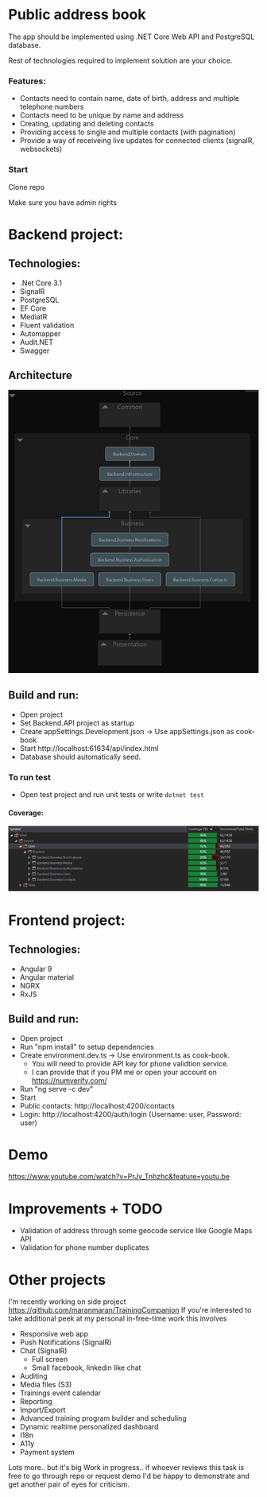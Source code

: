 # Public address book
<p>The app should be implemented using .NET Core Web API and PostgreSQL database.</p>
<p>Rest of technologies required to implement solution are your choice.</p>

### Features:
<ul>
  <li>Contacts need to contain name, date of birth, address and multiple telephone numbers</li>
  <li>Contacts need to be unique by name and address</li>
  <li>Creating, updating and deleting contacts</li>
  <li>Providing access to single and multiple contacts (with pagination)</li>
  <li>Provide a way of receiveing live updates for connected clients (signalR, websockets)</li>
</ul>

### Start
<p>Clone repo</p>
<p>Make sure you have admin rights</p>

# Backend project:
## Technologies: 
* .Net Core 3.1
* SignalR
* PostgreSQL
* EF Core
* MediatR
* Fluent validation
* Automapper
* Audit.NET
* Swagger 

## Architecture
![](Architecture2.png)
<br/>

## Build and run:
* Open project
* Set Backend.API project as startup
* Create appSettings.Development.json -> Use appSettings.json as cook-book
* Start http://localhost:61634/api/index.html
* Database should automatically seed.

### To run test
* Open test project and run unit tests or write `dotnet test`

#### Coverage:
![](Covereage.PNG)
<br/>

# Frontend project:

## Technologies:
* Angular 9
* Angular material
* NGRX
* RxJS

## Build and run:
* Open project
* Run "npm install" to setup dependencies
* Create environment.dev.ts -> Use environment.ts as cook-book. 
  * You will need to provide API key for phone validtion service. 
  * I can provide that if you PM me or open your account on   https://numverify.com/</li>
* Run "ng serve -c dev"</li>
* Start</li>
* Public contacts: http://localhost:4200/contacts
* Login: http://localhost:4200/auth/login (Username: user, Password: user)

# Demo
https://www.youtube.com/watch?v=PrJv_Tnhzhc&feature=youtu.be

# Improvements + TODO
* Validation of address through some geocode service like Google Maps API
* Validation for phone number duplicates

# Other projects
I'm recently working on side project 
https://github.com/maranmaran/TrainingCompanion
If you're interested to take additional peek at my personal in-free-time work this involves
* Responsive web app
* Push Notifications (SignalR)
* Chat (SignalR)
  * Full screen
  * Small facebook, linkedin like chat
* Auditing
* Media files (S3)
* Trainings event calendar
* Reporting
* Import/Export
* Advanced training program builder and scheduling
* Dynamic realtime personalized dashboard
* I18n
* A11y
* Payment system

Lots more.. but it's big Work in progress.. if whoever reviews this task is free to go through repo or request demo I'd be happy to demonstrate and get another pair of eyes for criticism. 
